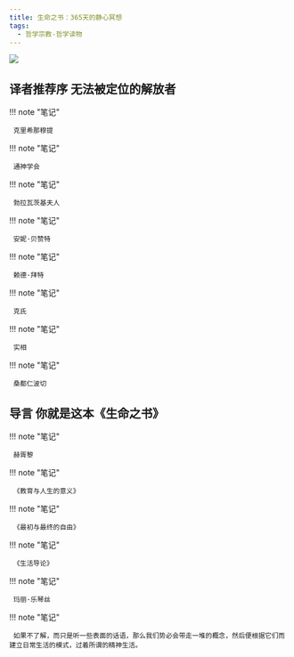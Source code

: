 ```yaml
---
title: 生命之书：365天的静心冥想
tags:
  - 哲学宗教-哲学读物
---
```


![](https://cdn.weread.qq.com/weread/cover/88/3300018688/t7_3300018688.jpg)


## 译者推荐序 无法被定位的解放者




!!! note "笔记"

	 克里希那穆提 


!!! note "笔记"

	 通神学会 


!!! note "笔记"

	 勃拉瓦茨基夫人 


!!! note "笔记"

	 安妮·贝赞特 


!!! note "笔记"

	 赖德·拜特 


!!! note "笔记"

	 克氏 


!!! note "笔记"

	 实相 


!!! note "笔记"

	 桑都仁波切 


## 导言 你就是这本《生命之书》




!!! note "笔记"

	 赫胥黎 


!!! note "笔记"

	 《教育与人生的意义》 


!!! note "笔记"

	 《最初与最终的自由》 


!!! note "笔记"

	 《生活导论》 


!!! note "笔记"

	 玛丽·乐琴丝 


!!! note "笔记"

	 如果不了解，而只是听一些表面的话语，那么我们势必会带走一堆的概念，然后便根据它们而建立日常生活的模式，过着所谓的精神生活。 


